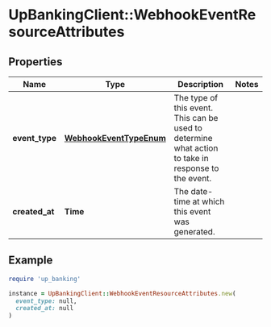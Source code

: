 # UpBankingClient::WebhookEventResourceAttributes

## Properties

| Name | Type | Description | Notes |
| ---- | ---- | ----------- | ----- |
| **event_type** | [**WebhookEventTypeEnum**](WebhookEventTypeEnum.md) | The type of this event. This can be used to determine what action to take in response to the event.  |  |
| **created_at** | **Time** | The date-time at which this event was generated.  |  |

## Example

```ruby
require 'up_banking'

instance = UpBankingClient::WebhookEventResourceAttributes.new(
  event_type: null,
  created_at: null
)
```

